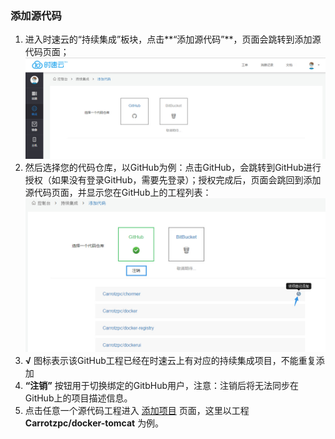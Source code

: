 ### 添加源代码
1. 进入时速云的“持续集成”板块，点击**“添加源代码”**，页面会跳转到添加源代码页面；
![listcoerepo](/doc/v1/images/ci/ci-listcoderepo.jpg)
2. 然后选择您的代码仓库，以GitHub为例：点击GitHub，会跳转到GitHub进行授权（如果没有登录GitHub，需要先登录）；授权完成后，页面会跳回到添加源代码页面，并显示您在GitHub上的工程列表：
![listcoderepo2](/doc/v1/images/ci/ci-listcoderepo2.jpg)
3. **√** 图标表示该GitHub工程已经在时速云上有对应的持续集成项目，不能重复添加
4. **“注销”** 按钮用于切换绑定的GitbHub用户，注意：注销后将无法同步在GitHub上的项目描述信息。
5. 点击任意一个源代码工程进入 [添加项目](project-fill.md) 页面，这里以工程 **Carrotzpc/docker-tomcat** 为例。
